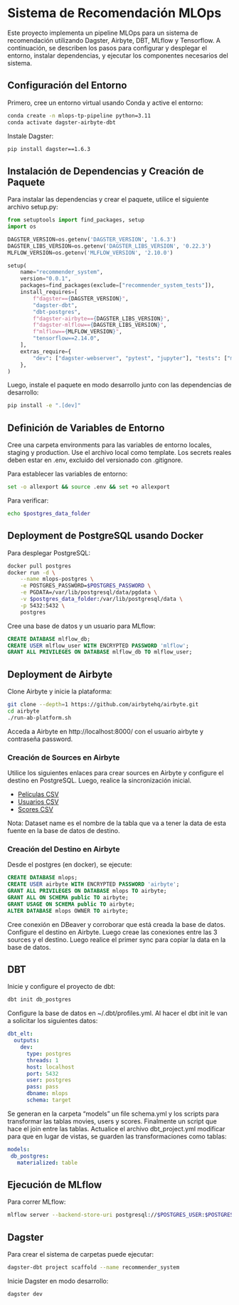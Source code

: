 # Sistema de Recomendación MLOps
Este proyecto implementa un pipeline MLOps para un sistema de recomendación utilizando Dagster, Airbyte, DBT, MLflow y Tensorflow. A continuación, se describen los pasos para configurar y desplegar el entorno, instalar dependencias, y ejecutar los componentes necesarios del sistema.

## Configuración del Entorno
Primero, cree un entorno virtual usando Conda y active el entorno:

```bash
conda create -n mlops-tp-pipeline python=3.11
conda activate dagster-airbyte-dbt
```

Instale Dagster:

```bash
pip install dagster==1.6.3
```

## Instalación de Dependencias y Creación de Paquete
Para instalar las dependencias y crear el paquete, utilice el siguiente archivo setup.py:

```python
from setuptools import find_packages, setup
import os

DAGSTER_VERSION=os.getenv('DAGSTER_VERSION', '1.6.3')
DAGSTER_LIBS_VERSION=os.getenv('DAGSTER_LIBS_VERSION', '0.22.3')
MLFLOW_VERSION=os.getenv('MLFLOW_VERSION', '2.10.0')

setup(
    name="recommender_system",
    version="0.0.1",
    packages=find_packages(exclude=["recommender_system_tests"]),
    install_requires=[
        f"dagster=={DAGSTER_VERSION}",
        "dagster-dbt",
        "dbt-postgres",
        f"dagster-airbyte=={DAGSTER_LIBS_VERSION}",
        f"dagster-mlflow=={DAGSTER_LIBS_VERSION}",
        f"mlflow=={MLFLOW_VERSION}",
        "tensorflow==2.14.0",
    ],
    extras_require={
        "dev": ["dagster-webserver", "pytest", "jupyter"], "tests": ["mypy", "pylint", "pytest"]
    },
)
```

Luego, instale el paquete en modo desarrollo junto con las dependencias de desarrollo:

```bash
pip install -e ".[dev]"
```

## Definición de Variables de Entorno
Cree una carpeta environments para las variables de entorno locales, staging y production. Use el archivo local como template. Los secrets reales deben estar en .env, excluido del versionado con .gitignore.

Para establecer las variables de entorno:

```bash
set -o allexport && source .env && set +o allexport
```

Para verificar:

```bash
echo $postgres_data_folder
```

## Deployment de PostgreSQL usando Docker
Para desplegar PostgreSQL:

```bash
docker pull postgres
docker run -d \
    --name mlops-postgres \
    -e POSTGRES_PASSWORD=$POSTGRES_PASSWORD \
    -e PGDATA=/var/lib/postgresql/data/pgdata \
    -v $postgres_data_folder:/var/lib/postgresql/data \
    -p 5432:5432 \
    postgres
```

Cree una base de datos y un usuario para MLflow:

```sql
CREATE DATABASE mlflow_db;
CREATE USER mlflow_user WITH ENCRYPTED PASSWORD 'mlflow';
GRANT ALL PRIVILEGES ON DATABASE mlflow_db TO mlflow_user;
```

## Deployment de Airbyte
Clone Airbyte y inicie la plataforma:

```bash
git clone --depth=1 https://github.com/airbytehq/airbyte.git
cd airbyte
./run-ab-platform.sh
```

Acceda a Airbyte en http://localhost:8000/ con el usuario airbyte y contraseña password.

### Creación de Sources en Airbyte
Utilice los siguientes enlaces para crear sources en Airbyte y configure el destino en PostgreSQL. Luego, realice la sincronización inicial.

- [Películas CSV](https://raw.githubusercontent.com/mlops-itba/Datos-RS/main/data/peliculas_0.csv)
- [Usuarios CSV](https://raw.githubusercontent.com/mlops-itba/Datos-RS/main/data/usuarios_0.csv)
- [Scores CSV](https://raw.githubusercontent.com/mlops-itba/Datos-RS/main/data/scores_0.csv)

Nota: Dataset name es el nombre de la tabla que va a tener la data de esta fuente en la base de datos de destino.

### Creación del Destino en Airbyte

Desde el postgres (en docker), se ejecute:

```sql
CREATE DATABASE mlops;
CREATE USER airbyte WITH ENCRYPTED PASSWORD 'airbyte';
GRANT ALL PRIVILEGES ON DATABASE mlops TO airbyte;
GRANT ALL ON SCHEMA public TO airbyte;
GRANT USAGE ON SCHEMA public TO airbyte;
ALTER DATABASE mlops OWNER TO airbyte;
```

Cree conexión en DBeaver y corroborar que está creada la base de datos.
Configure el destino en Airbyte.
Luego creae las conexiones entre las 3 sources y el destino. Luego realice el primer sync para copiar la data en la base de datos.


## DBT

Inicie y configure el proyecto de dbt:

```bash
dbt init db_postgres
```

Configure la base de datos en ~/.dbt/profiles.yml. Al hacer el dbt init le van a solicitar los siguientes datos:

``` yml
dbt_elt:
  outputs:
    dev:
      type: postgres
      threads: 1
      host: localhost
      port: 5432
      user: postgres
      pass: pass
      dbname: mlops
      schema: target
```

Se generan en la carpeta “models” un file schema.yml y los scripts para transformar las tablas movies, users y scores. Finalmente un script que hace el join entre las tablas.
Actualice el archivo dbt_project.yml modificar para que en lugar de vistas, se guarden las transformaciones como tablas:

``` yml
models:
 db_postgres:
   materialized: table
```


## Ejecución de MLflow
Para correr MLflow:

```bash
mlflow server --backend-store-uri postgresql://$POSTGRES_USER:$POSTGRES_PASSWORD@$POSTGRES_HOST/$MLFLOW_POSTGRES_DB --default-artifact-root $MLFLOW_ARTIFACTS_PATH -h 0.0.0.0 -p 5000
```

## Dagster

Para crear el sistema de carpetas puede ejecutar:

```bash
dagster-dbt project scaffold --name recommender_system
```

Inicie Dagster en modo desarrollo:

```bash
dagster dev
```

